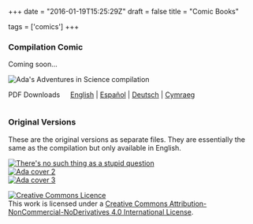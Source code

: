 +++
date = "2016-01-19T15:25:29Z"
draft = false
title = "Comic Books"

tags = ['comics']
+++

<div class="row">
  <h3>Compilation Comic</h3>
  <p>Coming soon...</a>
</div>
<div class="row">
  <div class="four columns">
    <div class="paper">
      <img src="/images/compilation_cover.jpg" alt="Ada's Adventures in Science compilation"  class="u-max-full-width" />
    </div>
  </div>

  <div class="eight columns">
  <p>PDF Downloads</p>
  <p><a href="" class="text-link">English</a> | <a href="" class="text-link">Espa&ntilde;ol</a> | <a href="" class="text-link">Deutsch</a> | <a href="" class="text-link">Cymraeg</a></p>
  </div>
</div>

<div class="row">
  <h3>Original Versions</h3>
  <p>These are the original versions as separate files. They are essentially the same as the compilation but only available in English.</p>
  </div>

<div class="row">
  <div class="four columns">
    <div class="paper">
      <a href="/comics/No_Stupid_Questions_A5_single_web.pdf"><img src="/images/No_Stupid_Questions_A5_singlepages.jpg" alt="There's no such thing as a stupid question" class="u-max-full-width"/></a>
    </div>
  </div>
  <div class="four columns">
    <div class="paper">
    <a href="/comics/Robotic_Telescopes_comic_v1.pdf"><img src="/images/ada_2_cover.jpg" alt="Ada cover 2" class="u-max-full-width" /></a>
    </div>
  </div>
  <div class="four columns">
    <div class="paper">
    <a href="/comics/discoveries_comic_a4.pdf"><img src="/images/discoveries_comic_cover.jpg" alt="Ada cover 3" class="u-max-full-width" /></a>
    </div>
  </div>
</div>

<div class="row">
  <p><a href="http://creativecommons.org/licenses/by-nc-nd/4.0/" rel="license"><img alt="Creative Commons Licence" src="https://i.creativecommons.org/l/by-nc-nd/4.0/88x31.png" style="border-width: 0;"/></a><br/>This work is licensed under a <a href="http://creativecommons.org/licenses/by-nc-nd/4.0/" rel="license"  class="text-link">Creative Commons Attribution-NonCommercial-NoDerivatives 4.0 International License</a>.</p>
</div>

